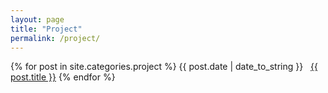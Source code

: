 ```yaml
---
layout: page
title: "Project"
permalink: /project/
---
```

{% for post in site.categories.project %}
 <span>{{ post.date | date_to_string }}</span> &nbsp; <a href="{{ post.url }}">{{ post.title }}</a>
{% endfor %}
